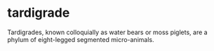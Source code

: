 # tardigrade
Tardigrades, known colloquially as water bears or moss piglets, are a phylum of eight-legged segmented micro-animals.
